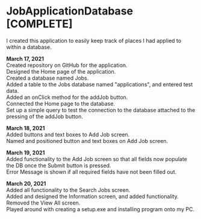 # JobApplicationDatabase [COMPLETE]
I created this application to easily keep track of places I had applied to within a database.

<b>March 17, 2021</b><br/>
Created repository on GitHub for the application.<br/>
Designed the Home page of the application.<br/>
Created a database named Jobs.<br/>
Added a table to the Jobs database named "applications", and entered test data.<br/>
Added an onClick method for the addJob button.<br/>
Connected the Home page to the database.<br/>
Set up a simple query to test the connection to the database attached to the pressing of the addJob button.<br/>

<b>March 18, 2021</b><br/>
Added buttons and text boxes to Add Job screen. <br/>
Named and positioned button and text boxes on Add Job screen. <br/>

<b>March 19, 2021</b><br/>
Added functionality to the Add Job screen so that all fields now populate the DB once the Submit button is pressed.<br/>
Error Message is shown if all required fields have not been filled out.<br/>

<b>March 20, 2021</b><br/>
Added all functionality to the Search Jobs screen. <br/>
Added and designed the Information screen, and added functionality. <br/>
Removed the View All screen. <br/>
Played around with creating a setup.exe and installing program onto my PC. <br/>

